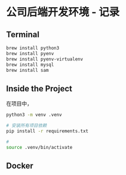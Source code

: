# 公司后端开发环境 - 记录

## Terminal

```bash
brew install python3
brew install pyenv
brew install pyenv-virtualenv
brew install mysql
brew install sam
```

## Inside the Project

在项目中，

```bash
python3 -m venv .venv

# 安装所有项目依赖
pip install -r requirements.txt

#
source .venv/bin/activate

```

## Docker

## 
